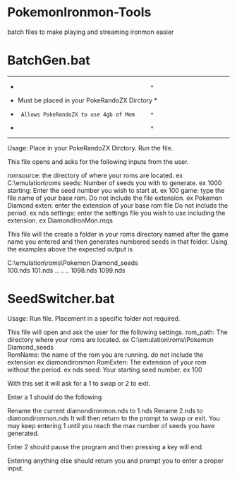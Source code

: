 # PokemonIronmon-Tools
batch files to make playing and streaming ironmon easier


BatchGen.bat
=================================================
*************************************************
*                                               *
*  Must be placed in your PokeRandoZX Dirctory  *
*      Allows PokeRandoZX to use 4gb of Mem     *
*                                               *
*************************************************
Usage: Place in your PokeRandoZX Dirctory. Run the file.

This file opens and asks for the following inputs from the user.

romsource: the directory of where your roms are located. ex C:\emulation\roms
seeds: Number of seeds you with to generate. ex 1000
starting: Enter the seed number you wish to start at. ex 100
game: type the file name of your base rom. Do not include the file extension. ex Pokemon Diamond
exten: enter the extension of your base rom file Do not include the period. ex nds
settings: enter the settings file you wish to use including the extension. ex DiamondIronMon.rnqs

This file will the create a folder in your roms directory named after the game name you entered and then generates numbered seeds in that folder.
Using the examples above the expected output is

C:\emulation\roms\Pokemon Diamond_seeds\
100.nds
101.nds
..
..
..
1098.nds
1099.nds




SeedSwitcher.bat
================
Usage: Run file. Placement in a specific folder not required.

This file will open and ask the user for the following settings.
rom_path: The directory where your roms are located. ex C:\emulation\roms\Pokemon Diamond_seeds\
RomName: the name of the rom you are running. do not include the extension ex diamondironmon
RomExten: The extension of your rom without the period. ex nds
seed: Your starting seed number. ex 100

With this set it will ask for a 1 to swap or 2 to exit.

Enter a 1 should do the following

Rename the current diamondironmon.nds to 1.nds
Rename 2.nds to diamondironmon.nds
It will then return to the prompt to swap or exit.
You may keep entering 1 until you reach the max number of seeds you have generated.

Enter 2 should pause the program and then pressing a key will end.

Entering anything else should return you and prompt you to enter a proper input.
